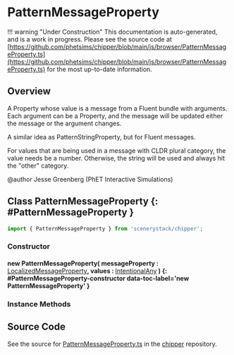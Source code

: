 # PatternMessageProperty

!!! warning "Under Construction"
    This documentation is auto-generated, and is a work in progress. Please see the source code at
    [https://github.com/phetsims/chipper/blob/main/js/browser/PatternMessageProperty.ts](https://github.com/phetsims/chipper/blob/main/js/browser/PatternMessageProperty.ts) for the most up-to-date information.

## Overview

A Property whose value is a message from a Fluent bundle with arguments. Each argument can be a Property,
and the message will be updated either the message or the argument changes.

A similar idea as PatternStringProperty, but for Fluent messages.

For values that are being used in a message with CLDR plural category, the value needs be a number.
Otherwise, the string will be used and always hit the "other" category.

@author Jesse Greenberg (PhET Interactive Simulations)

## Class PatternMessageProperty {: #PatternMessageProperty }


```js
import { PatternMessageProperty } from 'scenerystack/chipper';
```
### Constructor

#### new PatternMessageProperty( messageProperty : <span style="font-weight: 400;">[LocalizedMessageProperty](../chipper/LocalizedMessageProperty.md)</span>, values : <span style="font-weight: 400;">[IntentionalAny](../phet-core/IntentionalAny.md)</span> ) {: #PatternMessageProperty-constructor data-toc-label='new PatternMessageProperty' }

### Instance Methods





## Source Code

See the source for [PatternMessageProperty.ts](https://github.com/phetsims/chipper/blob/main/js/browser/PatternMessageProperty.ts) in the [chipper](https://github.com/phetsims/chipper) repository.
